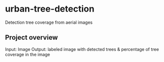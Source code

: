 # urban-tree-detection
Detection tree coverage from aerial images

## Project overview 
Input: Image
Output: labeled image with detected trees & percentage of tree coverage in the image
